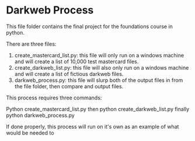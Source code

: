 # Darkweb Process
This file folder contains the final project for the foundations course in python.

There are three files:

1) create_mastercard_list.py: this file will only run on a windows machine and will create a list of 10,000 test mastercard files.
2) create_darkweb_list.py: this file will also only run on a windows machine and will create a list of fictious darkweb files.
3) darkweb_process.py: this file will slurp both of the output files in from the file folder, then compare and output files.

This process requires three commands:

Python create_mastercard_list.py
then
python create_darkweb_list.py
finally
python darkweb_process.py

If done properly, this process will run on it's own as an example of what would be needed to 
